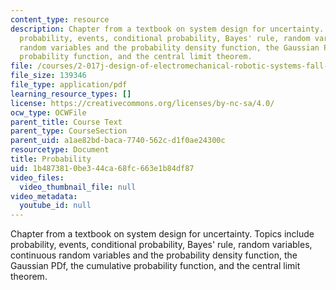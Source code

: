 ```yaml
---
content_type: resource
description: Chapter from a textbook on system design for uncertainty. Topics include
  probability, events, conditional probability, Bayes' rule, random variables, continuous
  random variables and the probability density function, the Gaussian PDf, the cumulative
  probability function, and the central limit theorem.
file: /courses/2-017j-design-of-electromechanical-robotic-systems-fall-2009/1b4873810be344ca68fc663e1b84df87_MIT2_017JF09_ch03.pdf
file_size: 139346
file_type: application/pdf
learning_resource_types: []
license: https://creativecommons.org/licenses/by-nc-sa/4.0/
ocw_type: OCWFile
parent_title: Course Text
parent_type: CourseSection
parent_uid: a1ae82bd-baca-7740-562c-d1f0ae24300c
resourcetype: Document
title: Probability
uid: 1b487381-0be3-44ca-68fc-663e1b84df87
video_files:
  video_thumbnail_file: null
video_metadata:
  youtube_id: null
---
```

Chapter from a textbook on system design for uncertainty. Topics include probability, events, conditional probability, Bayes' rule, random variables, continuous random variables and the probability density function, the Gaussian PDf, the cumulative probability function, and the central limit theorem.